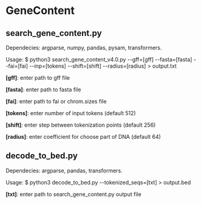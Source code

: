 # GeneContent
## search_gene_content.py

Dependecies: argparse, numpy, pandas, pysam, transformers.

Usage: $ python3 search_gene_content_v4.0.py --gff=[gff] --fasta=[fasta] --fai=[fai] --inp=[tokens] --shift=[shift] --radius=[radius] > output.txt

**[gff]**: enter path to gff file

**[fasta]**: enter path to fasta file

**[fai]**: enter path to fai or chrom.sizes file

**[tokens]**: enter number of input tokens (default 512)

**[shift]**: enter step between tokenization points (default 256)

**[radius]**: enter coefficient for choose part of DNA (default 64)

## decode_to_bed.py

Dependecies: argparse, pandas, transformers.

Usage: $ python3 decode_to_bed.py --tokenized_seqs=[txt] > output.bed

**[txt]**: enter path to search_gene_content.py output file

